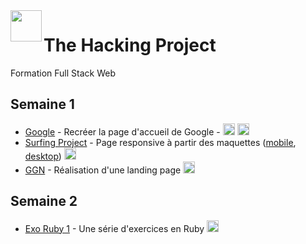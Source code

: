 <img src="https://www.thehackingproject.org/packs/packs/static_pages/assets/images/logo_purple-f414e465314f294449ed1a4cc81c2d74.png" height="50px" align="left" />

# The Hacking Project

Formation Full Stack Web

## Semaine 1

- [Google](http://bashalir.github.io/thehackingproject/google/) - Recréer la page d'accueil de Google - <img height="19px" width="19px" vertical-align="baseline" src="https://img.icons8.com/color/48/000000/html-5.png"/> <img eight="19px" width="19px" vertical-align="baseline" src="https://img.icons8.com/color/48/000000/css3.png"/>
- [Surfing Project](https://bashalir.github.io/thehackingproject/surfing-project/) - Page responsive à partir des maquettes ([mobile](https://i.imgur.com/GjTtsBA.jpg/), [desktop](https://i.imgur.com/zZzjc3t.jpg)) <img height="19px" width="19px" vertical-align="baseline" src="https://img.icons8.com/color/48/000000/bootstrap.png"/>
- [GGN](https://bashalir.github.io/thehackingproject/ggn/) - Réalisation d'une landing page <img height="19px" width="19px" vertical-align="baseline" src="https://img.icons8.com/color/48/000000/sass-avatar.png"/>

## Semaine 2

- [Exo Ruby 1](https://github.com/Bashalir/thehackingproject/tree/master/exo-ruby-1) - Une série d'exercices en Ruby <img height="19px" width="19px" vertical-align="baseline" src="https://img.icons8.com/color/48/000000/ruby-programming-language.png"/>
